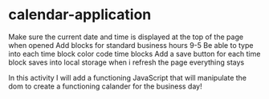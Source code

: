 # calendar-application

Make sure the current date and time is displayed at the top of the page when opened
Add blocks for standard business hours 9-5
Be able to type into each time block
color code time blocks
Add a save button for each time block saves into local storage
when i refresh the page everything stays

In this activity I will add a functioning JavaScript that will manipulate the dom to create a functioning calander for the business day!
